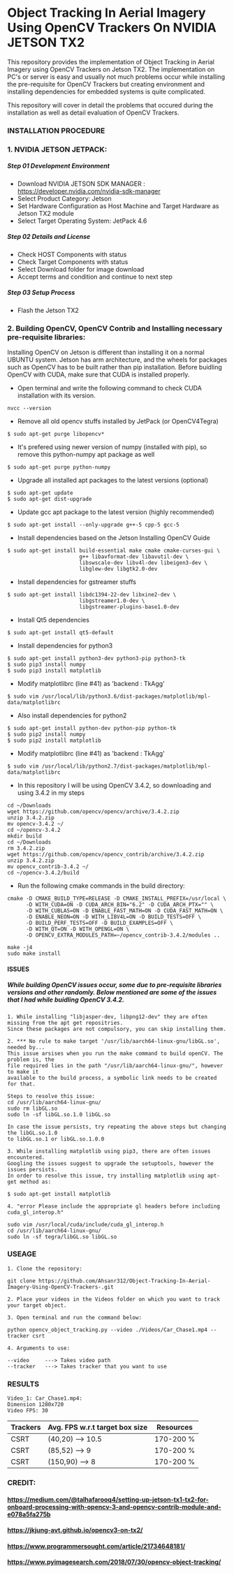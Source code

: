 # Object Tracking In Aerial Imagery Using OpenCV Trackers On NVIDIA JETSON TX2
This repository provides the implementation of Object Tracking in Aerial Imagery using OpenCV Trackers on Jetson TX2. The implementation on PC's or server is easy and usually not much problems occur while installing the pre-requisite for OpenCV Trackers but creating environment and installing dependencies for embedded systems is quite complicated. 

This repository will cover in detail the problems that occured during the installation as well as detail evaluation of OpenCV Trackers.  

### INSTALLATION PROCEDURE

### 1. NVIDIA JETSON JETPACK:

##### Step 01 Development Environment
- Download NVIDIA JETSON SDK MANAGER : https://developer.nvidia.com/nvidia-sdk-manager
- Select Product Category: Jetson
- Set Hardware Configuration as Host Machine and Target Hardware as Jetson TX2 module
- Select Target Operating System: JetPack 4.6

##### Step 02 Details and License
- Check HOST Components with status
- Check Target Components with status
- Select Download folder for image download
- Accept terms and condition and continue to next step

##### Step 03 Setup Process
- Flash the Jetson TX2

### 2. Building OpenCV, OpenCV Contrib and Installing necessary pre-requisite libraries:
Installing OpenCV on Jetson is different than installing it on a normal UBUNTU system. Jetson has arm architecture, and the wheels for packages such as OpenCV has to be built rather than pip installation. Before buidling OpenCV with CUDA, make sure that CUDA is installed properly.
- Open terminal and write the following command to check CUDA installation with its version. 
```
nvcc --version
```
- Remove all old opencv stuffs installed by JetPack (or OpenCV4Tegra)
```
$ sudo apt-get purge libopencv*
```
- It's prefered using newer version of numpy (installed with pip), so remove this python-numpy apt package as well
```
$ sudo apt-get purge python-numpy
```
- Upgrade all installed apt packages to the latest versions (optional)
```
$ sudo apt-get update
$ sudo apt-get dist-upgrade
```
- Update gcc apt package to the latest version (highly recommended)
```
$ sudo apt-get install --only-upgrade g++-5 cpp-5 gcc-5
```
- Install dependencies based on the Jetson Installing OpenCV Guide
```
$ sudo apt-get install build-essential make cmake cmake-curses-gui \
                       g++ libavformat-dev libavutil-dev \
                       libswscale-dev libv4l-dev libeigen3-dev \
                       libglew-dev libgtk2.0-dev
```
- Install dependencies for gstreamer stuffs
```
$ sudo apt-get install libdc1394-22-dev libxine2-dev \
                       libgstreamer1.0-dev \
                       libgstreamer-plugins-base1.0-dev
```
- Install Qt5 dependencies
```
$ sudo apt-get install qt5-default
```
- Install dependencies for python3
```
$ sudo apt-get install python3-dev python3-pip python3-tk
$ sudo pip3 install numpy
$ sudo pip3 install matplotlib
```
- Modify matplotlibrc (line #41) as 'backend      : TkAgg'
```
$ sudo vim /usr/local/lib/python3.6/dist-packages/matplotlib/mpl-data/matplotlibrc
```
- Also install dependencies for python2
```
$ sudo apt-get install python-dev python-pip python-tk
$ sudo pip2 install numpy
$ sudo pip2 install matplotlib
```
- Modify matplotlibrc (line #41) as 'backend      : TkAgg'
```
$ sudo vim /usr/local/lib/python2.7/dist-packages/matplotlib/mpl-data/matplotlibrc
```
- In this repository I will be using OpenCV 3.4.2, so downloading and using 3.4.2 in my steps
```
cd ~/Downloads  
wget https://github.com/opencv/opencv/archive/3.4.2.zip
unzip 3.4.2.zip 
mv opencv-3.4.2 ~/
cd ~/opencv-3.4.2
mkdir build
cd ~/Downloads
rm 3.4.2.zip
wget https://github.com/opencv/opencv_contrib/archive/3.4.2.zip
unzip 3.4.2.zip
mv opencv_contrib-3.4.2 ~/
cd ~/opencv-3.4.2/build
```
- Run the following cmake commands in the build directory:
```
cmake -D CMAKE_BUILD_TYPE=RELEASE -D CMAKE_INSTALL_PREFIX=/usr/local \
      -D WITH_CUDA=ON -D CUDA_ARCH_BIN="6.2" -D CUDA_ARCH_PTX="" \
      -D WITH_CUBLAS=ON -D ENABLE_FAST_MATH=ON -D CUDA_FAST_MATH=ON \
      -D ENABLE_NEON=ON -D WITH_LIBV4L=ON -D BUILD_TESTS=OFF \
      -D BUILD_PERF_TESTS=OFF -D BUILD_EXAMPLES=OFF \
      -D WITH_QT=ON -D WITH_OPENGL=ON \       
      -D OPENCV_EXTRA_MODULES_PATH=~/opencv_contrib-3.4.2/modules ..
```
```
make -j4
sudo make install
```

#### ISSUES  
##### While building OpenCV issues occur, some due to pre-requisite libraries versions and other randomly. Below mentioned are some of the issues that I had while buidling OpenCV 3.4.2.

```
1. While installing "libjasper-dev, libpng12-dev" they are often missing from the apt get repositries. 
Since these packages are not compulsory, you can skip installing them.
```

```
2. *** No rule to make target '/usr/lib/aarch64-linux-gnu/libGL.so', needed by...
This issue arsises when you run the make command to build openCV. The problem is, the
file required lies in the path "/usr/lib/aarch64-linux-gnu/", however to make it 
available to the build process, a symbolic link needs to be created for that.

Steps to resolve this issue:
cd /usr/lib/aarch64-linux-gnu/
sudo rm libGL.so
sudo ln -sf libGL.so.1.0 libGL.so

In case the issue persists, try repeating the above steps but changing the libGL.so.1.0
to libGL.so.1 or libGL.so.1.0.0
```

```
3. While installing matplotlib using pip3, there are often issues encountered.
Googling the issues suggest to upgrade the setuptools, however the issues persists.
In order to resolve this issue, try installing matplotlib using apt-get method as:

$ sudo apt-get install matplotlib
```

```
4. "error Please include the appropriate gl headers before including cuda_gl_interop.h"

sudo vim /usr/local/cuda/include/cuda_gl_interop.h
cd /usr/lib/aarch64-linux-gnu/
sudo ln -sf tegra/libGL.so libGL.so

```

### USEAGE
```
1. Clone the repository:

git clone https://github.com/Ahsanr312/Object-Tracking-In-Aerial-Imagery-Using-OpenCV-Trackers-.git
```

```
2. Place your videos in the Videos folder on which you want to track your target object.
```

```
3. Open terminal and run the command below:

python opencv_object_tracking.py --video ./Videos/Car_Chase1.mp4 --tracker csrt
```

```
4. Arguments to use:

--video     ---> Takes video path 
--tracker   ---> Takes tracker that you want to use
```

### RESULTS
```
Video_1: Car_Chase1.mp4: 
Dimension 1280x720
Video FPS: 30
```

| Trackers  | Avg. FPS w.r.t target box size | Resources |
| -------- | ---------------- | -------- |
| CSRT  | (40,20) --> 10.5 | 170-200 % |
| CSRT  | (85,52) --> 9 | 170-200 % |
| CSRT  | (150,90) --> 8 | 170-200 % |





### CREDIT: 
#### https://medium.com/@talhafarooq4/setting-up-jetson-tx1-tx2-for-onboard-processing-with-opencv-3-and-opencv-contrib-module-and-e078a5fa275b

#### https://jkjung-avt.github.io/opencv3-on-tx2/

#### https://www.programmersought.com/article/21734648181/

#### https://www.pyimagesearch.com/2018/07/30/opencv-object-tracking/
